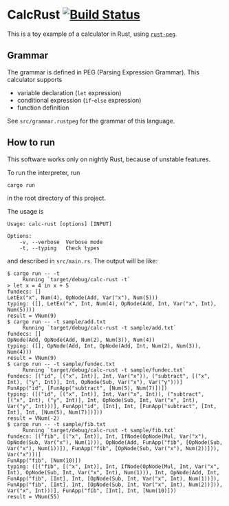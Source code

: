 # CalcRust [![Build Status](https://travis-ci.org/koba-e964/calc-rust.svg?branch=master)](https://travis-ci.org/koba-e964/calc-rust)


This is a toy example of a calculator in Rust, using [`rust-peg`](https://github.com/kevinmehall/rust-peg).

## Grammar
The grammar is defined in PEG (Parsing Expression Grammar).
This calculator supports

- variable declaration (`let` expression)
- conditional expression (`if`-`else` expression)
- function definition

See `src/grammar.rustpeg` for the grammar of this language.

## How to run
This software works only on nightly Rust, because of unstable features.

To run the interpreter, run
```
cargo run
```
in the root directory of this project.

The usage is
```
Usage: calc-rust [options] [INPUT]

Options:
    -v, --verbose  Verbose mode
    -t, --typing   Check types
```
and described in `src/main.rs`. The output will be like:
```
$ cargo run -- -t
     Running `target/debug/calc-rust -t`
> let x = 4 in x + 5
fundecs: []
LetEx("x", Num(4), OpNode(Add, Var("x"), Num(5)))
typing: ([], LetEx("x", Int, Num(4), OpNode(Add, Int, Var("x", Int), Num(5))))
result = VNum(9)
$ cargo run -- -t sample/add.txt
     Running `target/debug/calc-rust -t sample/add.txt`
fundecs: []
OpNode(Add, OpNode(Add, Num(2), Num(3)), Num(4))
typing: ([], OpNode(Add, Int, OpNode(Add, Int, Num(2), Num(3)), Num(4)))
result = VNum(9)
$ cargo run -- -t sample/fundec.txt
     Running `target/debug/calc-rust -t sample/fundec.txt`
fundecs: [("id", [("x", Int)], Int, Var("x")), ("subtract", [("x", Int), ("y", Int)], Int, OpNode(Sub, Var("x"), Var("y")))]
FunApp("id", [FunApp("subtract", [Num(5), Num(7)])])
typing: ([("id", [("x", Int)], Int, Var("x", Int)), ("subtract", [("x", Int), ("y", Int)], Int, OpNode(Sub, Int, Var("x", Int), Var("y", Int)))], FunApp("id", [Int], Int, [FunApp("subtract", [Int, Int], Int, [Num(5), Num(7)])]))
result = VNum(-2)
$ cargo run -- -t sample/fib.txt
     Running `target/debug/calc-rust -t sample/fib.txt`
fundecs: [("fib", [("x", Int)], Int, IfNode(OpNode(Mul, Var("x"), OpNode(Sub, Var("x"), Num(1))), OpNode(Add, FunApp("fib", [OpNode(Sub, Var("x"), Num(1))]), FunApp("fib", [OpNode(Sub, Var("x"), Num(2))])), Var("x")))]
FunApp("fib", [Num(10)])
typing: ([("fib", [("x", Int)], Int, IfNode(OpNode(Mul, Int, Var("x", Int), OpNode(Sub, Int, Var("x", Int), Num(1))), Int, OpNode(Add, Int, FunApp("fib", [Int], Int, [OpNode(Sub, Int, Var("x", Int), Num(1))]), FunApp("fib", [Int], Int, [OpNode(Sub, Int, Var("x", Int), Num(2))])), Var("x", Int)))], FunApp("fib", [Int], Int, [Num(10)]))
result = VNum(55)
```